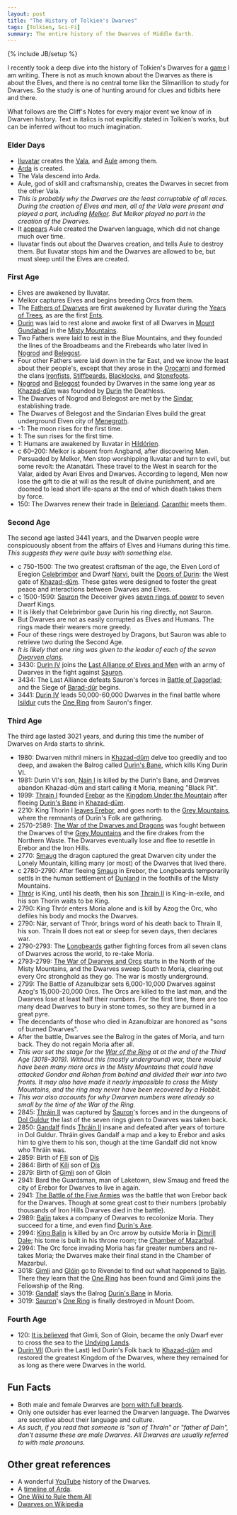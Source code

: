 ```yaml
---
layout: post
title: "The History of Tolkien's Dwarves"
tags: [Tolkien, Sci-Fi]
summary: The entire history of the Dwarves of Middle Earth.
---
```

{% include JB/setup %}

I recently took a deep dive into the history of Tolkien's Dwarves for a [game](https://github.com/theJollySin/mazes_of_erebor) I am writing. There is not as much known about the Dwarves as there is about the Elves, and there is no central tome like the Silmarillion to study for Dwarves. So the study is one of hunting around for clues and tidbits here and there.

What follows are the Cliff's Notes for every major event we know of in Dwarven history. Text in italics is not explicitly stated in Tolkien's works, but can be inferred without too much imagination.


### Elder Days

* [Iluvatar](https://en.wikipedia.org/wiki/Eru_Il%C3%BAvatar) creates the [Vala](https://en.wikipedia.org/wiki/Vala_%28Middle-earth%29), and [Aule](https://en.wikipedia.org/wiki/Aul%C3%AB) among them.
* [Arda](https://en.wikipedia.org/wiki/Arda_%28Tolkien%29) is created.
* The Vala descend into Arda.
* Aule, god of skill and craftsmanship, creates the Dwarves in secret from the other Vala.
 * *This is probably why the Dwarves are the least corruptable of all races. During the creation of Elves and men, all of the Vala were present and played a part, including [Melkor](https://en.wikipedia.org/wiki/Morgoth). But Melkor played no part in the creation of the Dwarves.*
 * It [appears](https://en.wikipedia.org/wiki/The_War_of_the_Jewels) Aule created the Dwarven language, which did not change much over time.
* Iluvatar finds out about the Dwarves creation, and tells Aule to destroy them. But Iluvatar stops him and the Dwarves are allowed to be, but must sleep until the Elves are created.

### First Age

* Elves are awakened by Iluvatar.
* Melkor captures Elves and begins breeding Orcs from them.
* The [Fathers of Dwarves](https://en.wikipedia.org/wiki/Fathers_of_the_Dwarves) are first awakened by Iluvatar during the [Years of Trees](https://en.wikipedia.org/wiki/History_of_Arda#Years_of_the_Trees), as are the first [Ents](https://en.wikipedia.org/wiki/Ent).
 * [Durin](https://en.wikipedia.org/wiki/Durin#Durin_the_Deathless) was laid to rest alone and awoke first of all Dwarves in [Mount Gundabad](https://en.wikipedia.org/wiki/Minor_places_in_Middle-earth_%28fictional%29#Mount_Gundabad) in the [Misty Mountains](https://en.wikipedia.org/wiki/Misty_Mountains).
 * Two Fathers were laid to rest in the Blue Mountains, and they founded the lines of the Broadbeams and the Firebeards who later lived in [Nogrod](https://en.wikipedia.org/wiki/Minor_places_in_Beleriand#Nogrod) and [Belegost](https://en.wikipedia.org/wiki/Minor_places_in_Beleriand#Belegost).
 * Four other Fathers were laid down in the far East, and we know the least about their people's, except that they arose in the [Orocarni](http://tolkiengateway.net/wiki/Orocarni) and formed the clans [Ironfists](http://tolkiengateway.net/wiki/Ironfists), [Stiffbeards](http://tolkiengateway.net/wiki/Stiffbeards), [Blacklocks](http://tolkiengateway.net/wiki/Blacklocks), and [Stonefoots](http://tolkiengateway.net/wiki/Stonefoots).
* [Nogrod](https://en.wikipedia.org/wiki/Minor_places_in_Beleriand#Nogrod) and [Belegost](https://en.wikipedia.org/wiki/Minor_places_in_Beleriand#Belegost) founded by Dwarves in the same long year as [Khazad-dûm](https://en.wikipedia.org/wiki/Moria_%28Middle-earth%29) was founded by [Durin](https://en.wikipedia.org/wiki/Durin) the Deathless.
* The Dwarves of Nogrod and Belegost are met by the [Sindar](https://en.wikipedia.org/wiki/Sindar), establishing trade.
* The Dwarves of Belegost and the Sindarian Elves build the great underground Elven city of [Menegroth](https://en.wikipedia.org/wiki/Doriath).
* -1: The moon rises for the first time.
* 1: The sun rises for the first time.
* 1: Humans are awakened by Iluvatar in [Hildórien](https://en.wikipedia.org/wiki/Minor_places_in_Arda#Hild.C3.B3rien).
* c 60–200: Melkor is absent from Angband, after discovering Men. Persuaded by Melkor, Men stop worshipping Iluvatar and turn to evil, but some revolt: the Atanatári. These travel to the West in search for the Valar, aided by Avari Elves and Dwarves. According to legend, Men now lose the gift to die at will as the result of divine punishment, and are doomed to lead short life-spans at the end of which death takes them by force.
* 150: The Dwarves renew their trade in [Beleriand](https://en.wikipedia.org/wiki/Beleriand). [Caranthir](https://en.wikipedia.org/wiki/List_of_Middle-earth_Elves#Caranthir) meets them.

### Second Age

The second age lasted 3441 years, and the Dwarven people were conspicuously absent from the affairs of Elves and Humans during this time. *This suggests they were quite busy with something else.*

* c 750-1500: The two greatest craftsman of the age, the Elven Lord of Eregion [Celebrimbor](https://en.wikipedia.org/wiki/Celebrimbor) and Dwarf [Narvi](https://en.wikipedia.org/wiki/Middle-earth_dwarf_characters#Narvi), built the [Doors of Durin](http://tolkiengateway.net/wiki/Doors_of_Durin): the West gate of [Khazad-dûm](https://en.wikipedia.org/wiki/Moria_%28Middle-earth%29). These gates were designed to foster the great peace and interactions between Dwarves and Elves.
* c 1500-1590: [Sauron](https://en.wikipedia.org/wiki/Sauron) the Deceiver gives [seven rings of power](http://tolkiengateway.net/wiki/Seven_Rings) to seven Dwarf Kings.
 * It is likely that Celebrimbor gave Durin his ring directly, not Sauron.
 * But Dwarves are not as easily corrupted as Elves and Humans. The rings made their wearers more greedy.
 * Four of these rings were destroyed by Dragons, but Sauron was able to retrieve two during the Second Age.
 * *It is likely that one ring was given to the leader of each of the seven [Dwarven clans](http://tolkiengateway.net/wiki/Dwarves#Origin).*
* 3430: [Durin IV](https://en.wikipedia.org/wiki/Durin#Durin_IV) joins the [Last Alliance of Elves and Men](https://en.wikipedia.org/wiki/Middle-earth_wars_and_battles#War_of_the_Last_Alliance) with an army of Dwarves in the fight against [Sauron](https://en.wikipedia.org/wiki/Sauron).
* 3434: The Last Alliance defeats Sauron's forces in [Battle of Dagorlad](https://en.wikipedia.org/wiki/Middle-earth_wars_and_battles#War_of_the_Last_Alliance); and the Siege of [Barad-dûr](https://en.wikipedia.org/wiki/Barad-d%C3%BBr) begins.
* 3441: [Durin IV](https://en.wikipedia.org/wiki/Durin#Durin_IV) leads 50,000-60,000 Dwarves in the final battle where [Isildur](https://en.wikipedia.org/wiki/Isildur) cuts the [One Ring](https://en.wikipedia.org/wiki/One_Ring) from Sauron's finger.

### Third Age

The third age lasted 3021 years, and during this time the number of Dwarves on Arda starts to shrink.

* 1980: Dwarven mithril miners in [Khazad-dûm](https://en.wikipedia.org/wiki/Moria_%28Middle-earth%29) delve too greedily and too deep, and awaken the Balrog called [Durin's Bane](http://tolkiengateway.net/wiki/Durin's_Bane), which kills King Durin VI.
* 1981: Durin VI's son, [Nain I](https://en.wikipedia.org/wiki/Middle-earth_dwarf_characters#N.C3.A1in_I) is killed by the Durin's Bane, and Dwarves abandon Khazad-dûm and start calling it Moria, meaning "Black Pit".
* 1999: [Thrain I](http://tolkiengateway.net/wiki/Thr%C3%A1in_I) founded [Erebor](http://tolkiengateway.net/wiki/Lonely_Mountain) as the [Kingdom Under the Mountain](http://tolkiengateway.net/wiki/Kingdom_under_the_Mountain) after fleeing [Durin's Bane](http://tolkiengateway.net/wiki/Durin's_Bane) in [Khazad-dûm](http://tolkiengateway.net/wiki/Moria).
* 2210: King Thorin I [leaves Erebor](http://tolkiengateway.net/wiki/Third_Age_2210), and goes north to the [Grey Mountains](http://tolkiengateway.net/wiki/Grey_Mountains), where the remnants of Durin's Folk are gathering.
* 2570-2589: [The War of the Dwarves and Dragons](https://en.wikipedia.org/wiki/Middle-earth_wars_and_battles#War_of_the_Dwarves_and_Dragons) was fought between the Dwarves of the [Grey Mountains](http://tolkiengateway.net/wiki/Grey_Mountains) and the fire drakes from the Northern Waste. The Dwarves eventually lose and flee to resettle in Erebor and the Iron Hills.
* 2770: [Smaug](https://en.wikipedia.org/wiki/Smaug) the dragon captured the great Dwarven city under the Lonely Mountain, killing many (or most) of the Dwarves that lived there.
* c 2780-2790: After fleeing [Smaug](https://en.wikipedia.org/wiki/Smaug) in Erebor, the Longbeards temporarily settls in the human settlement of [Dunland](https://en.wikipedia.org/wiki/Minor_places_in_Middle-earth_%28fictional%29#Dunland) in the foothills of the Misty Mountains.
 * [Thrór](https://en.wikipedia.org/wiki/Middle-earth_dwarf_characters#Thr.C3.B3r) is King, until his death, then his son [Thrain II](https://en.wikipedia.org/wiki/Thr%C3%A1in_II) is King-in-exile, and his son Thorin waits to be King.
* 2790: King Thrór enters Moria alone and is kill by Azog the Orc, who defiles his body and mocks the Dwarves.
* 2790: Nár, servant of Thrór, brings word of his death back to Thrain II, his son. Thrain II does not eat or sleep for seven days, then declares war.
* 2790-2793: The [Longbeards](https://en.wikipedia.org/wiki/Middle-earth_dwarf_characters#Durin.27s_folk) gather fighting forces from all seven clans of Dwarves across the world, to re-take Moria.
* 2793-2799: [The War of Dwarves and Orcs](https://en.wikipedia.org/wiki/Middle-earth_wars_and_battles#War_of_the_Dwarves_and_Orcs) starts in the North of the Misty Mountains, and the Dwarves sweep South to Moria, clearing out every Orc stronghold as they go. The war is mostly underground.
* 2799: The Battle of Azanulbizar sets 6,000-10,000 Dwarves against Azog's 15,000-20,000 Orcs. The Orcs are killed to the last man, and the Dwarves lose at least half their numbers. For the first time, there are too many dead Dwarves to bury in stone tomes, so they are burned in a great pyre.
 * The decendants of those who died in Azanulbizar are honored as "sons of burned Dwarves".
 * After the battle, Dwarves see the Balrog in the gates of Moria, and turn back. They do not regain Moria after all. 
 * *This war set the stage for the [War of the Ring](https://en.wikipedia.org/wiki/War_of_the_Ring) at at the end of the Third Age (3018-3019). Without this (mostly underground) war, there would have been many more orcs in the Misty Mountains that could have attacked Gondor and Rohan from behind and divided their war into two fronts. It may also have made it nearly impossible to cross the Misty Mountains, and the ring may never have been recovered by a Hobbit.*
 * *This war also accounts for why Dwarven numbers were already so small by the time of the War of the Ring.*
* 2845: [Thráin II](https://en.wikipedia.org/wiki/Thr%C3%A1in_II) was captured by [Sauron](https://en.wikipedia.org/wiki/Sauron)'s forces and in the dungeons of [Dol Guldur](https://en.wikipedia.org/wiki/Dol_Guldur) the last of the seven rings given to Dwarves was taken back.
* 2850: [Gandalf](https://en.wikipedia.org/wiki/Gandalf) finds [Thráin II](https://en.wikipedia.org/wiki/Thr%C3%A1in_II) insane and defeated after years of torture in Dol Guldur. Thráin gives Gandalf a map and a key to Erebor and asks him to give them to his son, though at the time Gandalf did not know who Thráin was.
* 2859: Birth of [Fíli](https://en.wikipedia.org/wiki/Middle-earth_dwarf_characters#F.C3.ADli) son of [Dís](https://en.wikipedia.org/wiki/Middle-earth_dwarf_characters#D.C3.ADs)
* 2864: Birth of [Kíli](https://en.wikipedia.org/wiki/Middle-earth_dwarf_characters#K.C3.ADli) son of [Dís](https://en.wikipedia.org/wiki/Middle-earth_dwarf_characters#D.C3.ADs)
* 2879: Birth of [Gimli](https://en.wikipedia.org/wiki/Gimli_%28Middle-earth%29) son of Gloin
* 2941: Bard the Guardsman, man of Laketown, slew Smaug and freed the city of Erebor for Dwarves to live in again.
* 2941: [The Battle of the Five Armies](https://en.wikipedia.org/wiki/Middle-earth_wars_and_battles#Battle_of_Five_Armies) was the battle that won Erebor back for the Dwarves. Though at some great cost to their numbers (probably thousands of Iron Hills Dwarves died in the battle).
* 2989: [Balin](https://en.wikipedia.org/wiki/Balin_%28Middle-earth%29) takes a company of Dwarves to recolonize Moria. They succeed for a time, and even find [Durin's Axe](https://en.wikipedia.org/wiki/Middle-earth_weapons_and_armour#Durin.27s_Axe).
* 2994: [King Balin](https://en.wikipedia.org/wiki/Balin_%28Middle-earth%29) is killed by an Orc arrow by outside Moria in [Dimrill Dale](https://en.wikipedia.org/wiki/Minor_places_in_Middle-earth_%28fictional%29#Dimrill_Dale); his tome is built in his throne room; the [Chamber of Mazarbul](https://en.wikipedia.org/wiki/Moria_%28Middle-earth%29#Chamber_of_Mazarbul).
* 2994: The Orc force invading Moria has far greater numbers and re-takes Moria; the Dwarves make their final stand in the Chamber of Mazarbul.
* 3018: [Gimli](https://en.wikipedia.org/wiki/Gimli_%28Middle-earth%29) and [Glóin](https://en.wikipedia.org/wiki/Middle-earth_dwarf_characters#Gl.C3.B3in.2C_son_of_Gr.C3.B3in) go to Rivendel to find out what happened to [Balin](https://en.wikipedia.org/wiki/Balin_%28Middle-earth%29). There they learn that the [One Ring](https://en.wikipedia.org/wiki/One_Ring) has been found and Gimli joins the Fellowship of the Ring.
* 3019: [Gandalf](https://en.wikipedia.org/wiki/Gandalf) slays the Balrog [Durin's Bane](https://en.wikipedia.org/wiki/Balrog#Durin.27s_Bane) in Moria.
* 3019: [Sauron](https://en.wikipedia.org/wiki/Sauron)'s [One Ring](https://en.wikipedia.org/wiki/One_Ring) is finally destroyed in Mount Doom.

### Fourth Age

* 120: [It is believed](http://tolkiengateway.net/wiki/Dwarves#Fourth_Age) that Gimli, Son of Gloin, became the only Dwarf ever to cross the sea to the [Undying Lands](https://en.wikipedia.org/wiki/Aman_%28Tolkien%29).
* [Durin VII](http://tolkiengateway.net/wiki/Durin_VII) (Durin the Last) led Durin's Folk back to [Khazad-dûm](http://tolkiengateway.net/wiki/Moria) and restored the greatest Kingdom of the Dwarves, where they remained for as long as there were Dwarves in the world.


Fun Facts
---------

* Both male and female Dwarves are [born with full beards](http://scifi.stackexchange.com/questions/40024/are-dwarfs-born-with-beards).
* Only one outsider has ever learned the Dwarven language. The Dwarves are secretive about their language and culture.
* *As such, if you read that someone is "son of Thrain" or "father of Dain", don't assume these are male Dwarves. All Dwarves are usually referred to with male pronouns.*

Other great references
----------------------

* A wonderful [YouTube](https://youtu.be/8qNjclUU290) history of the Dwarves.
* A [timeline of Arda](https://en.wikipedia.org/wiki/Timeline_of_Arda).
* [One Wiki to Rule them All](http://tolkiengateway.net/wiki/Dwarves)
* [Dwarves on Wikipedia](https://en.wikipedia.org/wiki/Dwarf_%28Middle-earth%29)
